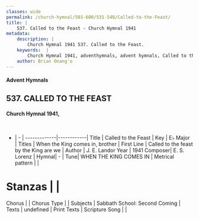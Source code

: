 ```yaml
---
classes: wide
permalink: /church-hymnal/501-600/531-540/Called-to-the-Feast/
title: |
    537. Called to the Feast - Church Hymnal 1941
metadata:
    description: |
        Church Hymnal 1941 537. Called to the Feast. 
    keywords:  |
        Church Hymnal 1941, adventhymnals, advent hymnals, Called to the Feast, Called to the feast by the King are we. When the King comes in, brother
    author: Brian Onang'o
---
```


#### Advent Hymnals
## 537. CALLED TO THE FEAST
####  Church Hymnal 1941,

```txt
 

```

- |   -  |
-------------|------------|
Title | Called to the Feast |
Key | E♭ Major |
Titles | When the King comes in, brother |
First Line | Called to the feast by the King are we |
Author | J. E. Landor
Year | 1941
Composer| E. S. Lorenz |
Hymnal|  - |
Tune| WHEN THE KING COMES IN |
Metrical pattern | |
# Stanzas |  |
Chorus |  |
Chorus Type |  |
Subjects | Sabbath School: Second Coming |
Texts | undefined |
Print Texts | 
Scripture Song |  |
    
